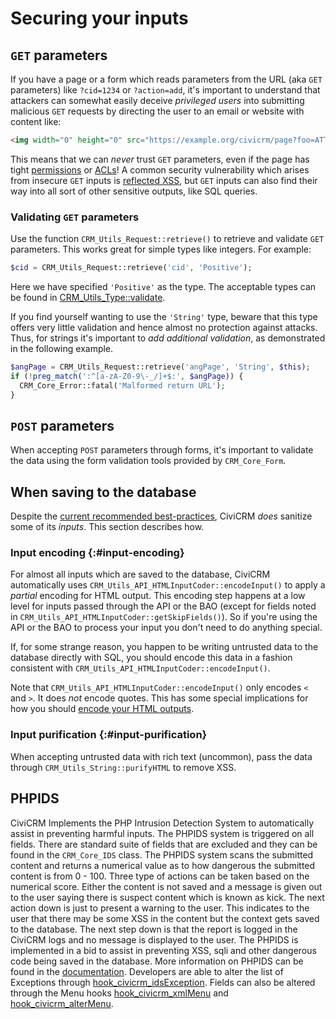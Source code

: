 # Securing your inputs

## `GET` parameters

If you have a page or a form which reads parameters from the URL (aka `GET` parameters) like `?cid=1234` or `?action=add`, it's important to understand that attackers can somewhat easily deceive *privileged users* into submitting malicious `GET` requests by directing the user to an email or website with content like: 

```html
<img width="0" height="0" src="https://example.org/civicrm/page?foo=ATTACK" >
```

This means that we can *never* trust `GET` parameters, even if the page has tight [permissions](/security/permissions.md) or [ACLs](/security/access.md)! A common security vulnerability which arises from insecure `GET` inputs is [reflected XSS](https://excess-xss.com/#reflected-xss), but `GET` inputs can also find their way into all sort of other sensitive outputs, like SQL queries.

### Validating `GET` parameters

Use the function `CRM_Utils_Request::retrieve()` to retrieve and validate `GET` parameters. This works great for simple types like integers. For example:

```php
$cid = CRM_Utils_Request::retrieve('cid', 'Positive');
```

Here we have specified `'Positive'` as the type. The acceptable types can be found in [CRM_Utils_Type::validate](https://github.com/civicrm/civicrm-core/blob/60050425316acb3726305d1c34908074cde124c7/CRM/Utils/Type.php#L378).

If you find yourself wanting to use the `'String'` type, beware that this type offers very little validation and hence almost no protection against attacks. Thus, for strings it's important to *add additional validation*, as demonstrated in the following example.

```php
$angPage = CRM_Utils_Request::retrieve('angPage', 'String', $this);
if (!preg_match(':^[a-zA-Z0-9\-_/]+$:', $angPage)) {
  CRM_Core_Error::fatal('Malformed return URL');
}
```

## `POST` parameters

When accepting `POST` parameters through forms, it's important to validate the data using the form validation tools provided by `CRM_Core_Form`.


## When saving to the database

Despite the [current recommended best-practices](/security/index.md#input-vs-output), CiviCRM *does* sanitize some of its *inputs*. This section describes how.

### Input encoding {:#input-encoding}

For almost all inputs which are saved to the database, CiviCRM automatically uses `CRM_Utils_API_HTMLInputCoder::encodeInput()` to apply a *partial* encoding for HTML output. This encoding step happens at a low level for inputs passed through the API or the BAO (except for fields noted in `CRM_Utils_API_HTMLInputCoder::getSkipFields()`). So if you're using the API or the BAO to process your input you don't need to do anything special.

If, for some strange reason, you happen to be writing untrusted data to the database directly with SQL, you should encode this data in a fashion consistent with `CRM_Utils_API_HTMLInputCoder::encodeInput()`.

Note that `CRM_Utils_API_HTMLInputCoder::encodeInput()` only encodes `<` and `>`. It does *not* encode quotes. This has some special implications for how you should [encode your HTML outputs](/security/outputs.md#html).

### Input purification {:#input-purification}

When accepting untrusted data with rich text (uncommon), pass the data through `CRM_Utils_String::purifyHTML` to remove XSS.

## PHPIDS

CiviCRM Implements the PHP Intrusion Detection System to automatically assist in preventing harmful inputs. The PHPIDS system is triggered on all fields. There are standard suite of fields that are excluded and they can be found in the `CRM_Core_IDS` class. The PHPIDS system scans the submitted content and returns a numerical value as to how dangerous the submitted content is from 0  - 100. Three type of actions can be taken based on the numerical score. Either the content is not saved and a message is given out to the user saying there is suspect content which is known as kick. The next action down is just to present a warning to the user. This indicates to the user that there may be some XSS in the content but the context gets saved to the database. The next step down is that the report is logged in the CiviCRM logs and no message is displayed to the user. The PHPIDS is implemented in a bid to assist in preventing XSS, sqli and other dangerous code being saved in the database. More information on PHPIDS can be found in the [documentation](https://github.com/PHPIDS/PHPIDS). Developers are able to alter the list of Exceptions through [hook_civicrm_idsException](/hooks/hook_civicrm_idsException.md). Fields can also be altered through the Menu hooks [hook_civicrm_xmlMenu](/hooks/hook_civicrm_xmlMenu.md#xml-ids) and [hook_civicrm_alterMenu](/hooks/hook_civicrm_alterMenu]).
